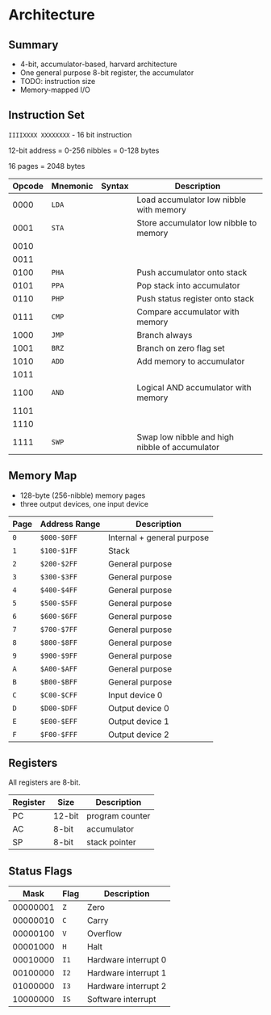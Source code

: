 # Architecture

## Summary

- 4-bit, accumulator-based, harvard architecture
- One general purpose 8-bit register, the accumulator
- TODO: instruction size
- Memory-mapped I/O

## Instruction Set

`IIIIXXXX XXXXXXXX` - 16 bit instruction

12-bit address = 0-256 nibbles = 0-128 bytes

16 pages = 2048 bytes

| Opcode | Mnemonic | Syntax | Description |
| ------ | -------- | ------ | ----------- |
| 0000   | `LDA`    |        | Load accumulator low nibble with memory |
| 0001   | `STA`    |        | Store accumulator low nibble to memory |
| 0010   | `   `    |        | |
| 0011   | `   `    |        | |
| 0100   | `PHA`    |        | Push accumulator onto stack |
| 0101   | `PPA`    |        | Pop stack into accumulator |
| 0110   | `PHP`    |        | Push status register onto stack |
| 0111   | `CMP`    |        | Compare accumulator with memory |
| 1000   | `JMP`    |        | Branch always |
| 1001   | `BRZ`    |        | Branch on zero flag set |
| 1010   | `ADD`    |        | Add memory to accumulator |
| 1011   | `   `    |        | |
| 1100   | `AND`    |        | Logical AND accumulator with memory |
| 1101   | `   `    |        | |
| 1110   | `   `    |        | |
| 1111   | `SWP`    |        | Swap low nibble and high nibble of accumulator |

## Memory Map

- 128-byte (256-nibble) memory pages
- three output devices, one input device

| Page | Address Range | Description |
| ---- | ------------- | ----------- |
| `0`  | `$000-$0FF`   | Internal + general purpose |
| `1`  | `$100-$1FF`   | Stack |
| `2`  | `$200-$2FF`   | General purpose |
| `3`  | `$300-$3FF`   | General purpose |
| `4`  | `$400-$4FF`   | General purpose |
| `5`  | `$500-$5FF`   | General purpose |
| `6`  | `$600-$6FF`   | General purpose |
| `7`  | `$700-$7FF`   | General purpose |
| `8`  | `$800-$8FF`   | General purpose |
| `9`  | `$900-$9FF`   | General purpose |
| `A`  | `$A00-$AFF`   | General purpose |
| `B`  | `$B00-$BFF`   | General purpose |
| `C`  | `$C00-$CFF`   | Input device 0 |
| `D`  | `$D00-$DFF`   | Output device 0 |
| `E`  | `$E00-$EFF`   | Output device 1 |
| `F`  | `$F00-$FFF`   | Output device 2 |

## Registers

All registers are 8-bit.

| Register | Size   | Description     |
| -------- | ------ | ---------       |
| PC       | 12-bit | program counter |
| AC       | 8-bit  | accumulator     |
| SP       | 8-bit  | stack pointer   |

## Status Flags

| Mask     | Flag  | Description |
| -------- | ----- | ----------- |
| 00000001 | `Z`   | Zero |
| 00000010 | `C`   | Carry |
| 00000100 | `V`   | Overflow |
| 00001000 | `H`   | Halt |
| 00010000 | `I1`  | Hardware interrupt 0 |
| 00100000 | `I2`  | Hardware interrupt 1 |
| 01000000 | `I3`  | Hardware interrupt 2 |
| 10000000 | `IS`  | Software interrupt |
